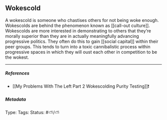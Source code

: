 ## Wokescold # 

A wokescold is someone who chastises others for not being woke enough. Wokescolds are behind the phenomenon known as [[call-out culture]]. Wokescolds are more interested in demonstrating to others that they’re morally superior than they are in actually meaningfully advancing progressive politics. They often do this to gain [[social capital]] within their peer groups. This tends to turn into a toxic cannibalistic process within progressive spaces in which they will oust each other in competition to be the wokest.

___

##### References

- [[My Problems With The Left Part 2 Wokescolding Purity Testing]]❗️

##### Metadata

Type: 
Tags:
Status: #⛅️/⛅️